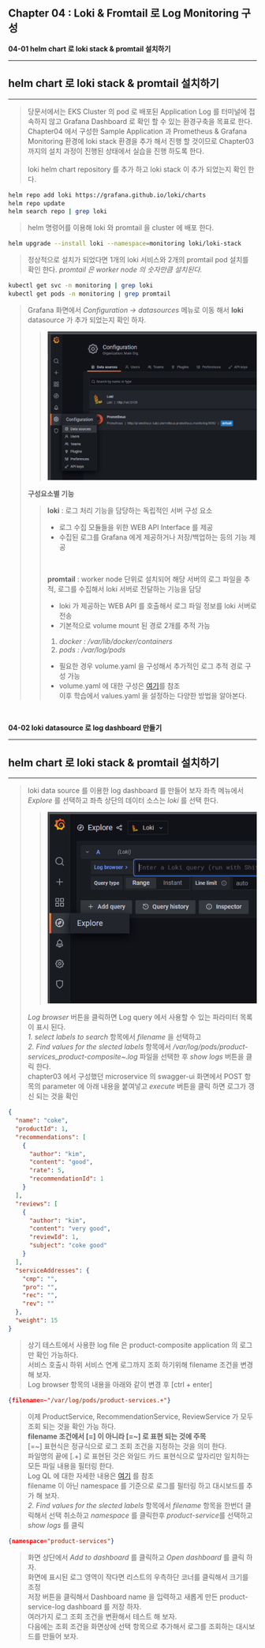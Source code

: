 ## Chapter 04 : Loki & Fromtail 로 Log Monitoring 구성

**04-01 helm chart 로 loki stack & promtail 설치하기**

---
## helm chart 로 loki stack & promtail 설치하기
---
> 당문서에서는 EKS Cluster 의 pod 로 배포된 Application Log 를 터미널에 접속하지 않고 Grafana Dashboard 로 확인 할 수 있는 환경구축을 목표로 한다.<br/>
> Chapter04 에서 구성한 Sample Application 과 Prometheus & Grafana Monitoring 환경에 loki stack 환경을 추가 해서 진행 할 것이므로 Chapter03 까지의 설치 과정이 진행된 상태에서 실습을 진행 하도록 한다.<br/>
> <br/>
> loki helm chart repository 를 추가 하고 loki stack 이 추가 되었는지 확인 한다.
```bash
helm repo add loki https://grafana.github.io/loki/charts
helm repo update
helm search repo | grep loki
```
> helm 명령어를 이용해 loki 와 promtail 을 cluster 에 배포 한다.
```bash
helm upgrade --install loki --namespace=monitoring loki/loki-stack
```   
> 정상적으로 설치가 되었다면 1개의 loki 서비스와 2개의 promtail pod 설치를 확인 한다.
> *promtail 은 worker node 의 숫자만큼 설치된다.*
```bash
kubectl get svc -n monitoring | grep loki
kubectl get pods -n monitoring | grep promtail
```
> Grafana 화면에서 *Configuration -> datasources* 메뉴로 이동 해서 **loki**  datasource 가 추가 되었는지 확인 하자.<br/>
> > ![datasource-loki](./img/datasource-loki.png)<br/>
>
> **구성요소별 기능**<br/>
> > **loki** : 로그 처리 기능을 담당하는 독립적인 서버 구성 요소
> > - 로그 수집 모듈들을 위한 WEB API Interface 를 제공
> > - 수집된 로그를 Grafana 에게 제공하거나 저장/백업하는 등의 기능 제공
> > <br/>
> >
> > **promtail** : worker node 단위로 설치되어 해당 서버의 로그 파일을 추적, 로그를 수집해서 loki 서버로 전달하는 기능을 담당
> > - loki 가 제공하는 WEB API 를 호출해서 로그 파일 정보를 loki 서버로 전송
> > - 기본적으로 volume mount 된 경로 2개를 추적 가능
> > 1. *docker : /var/lib/docker/containers*
> > 1. *pods : /var/log/pods*
> > - 필요한 경우 volume.yaml 을 구성해서 추가적인 로그 추적 경로 구성 가능
> > - volume.yaml 에 대한 구성은 [여기](https://raw.githubusercontent.com/grafana/loki/master/production/helm/promtail/values.yaml)를 참조 <br/>
> > 이후 학습에서 values.yaml 을 설정하는 다양한 방법을 알아본다.
<br/>

**04-02 loki datasource 로 log dashboard 만들기**

---
## helm chart 로 loki stack & promtail 설치하기
---
> loki data source 를 이용한 log dashboard 를 만들어 보자
> 좌측 메뉴에서 *Explore* 를 선택하고 좌측 상단의 데이터 소스는 *loki* 를 선택 한다.
> > ![explore-loki](./img/explore-loki.png)
> 
> *Log browser* 버튼을 클릭하면 Log query 에서 사용할 수 있는 파라미터 목록이 표시 된다.<br/>
> *1. select labels to search* 항목에서 *filename* 을 선택하고<br/>
> *2. Find values for the slected labels* 항목에서 */var/log/pods/product-services_product-composite~.log* 파일을 선택한 후 *show logs* 버튼을 클릭 한다.<br/>
> chapter03 에서 구성했던 microservice 의 swagger-ui 화면에서 POST 항목의 parameter 에 아래 내용을 붙여넣고 *execute* 버튼을 클릭 하면 로그가 갱신 되는 것을 확인<br/>
```json
{
  "name": "coke",
  "productId": 1,
  "recommendations": [
    {
      "author": "kim",
      "content": "good",
      "rate": 5,
      "recommendationId": 1
    }
  ],
  "reviews": [
    {
      "author": "kim",
      "content": "very good",
      "reviewId": 1,
      "subject": "coke good"
    }
  ],
  "serviceAddresses": {
    "cmp": "",
    "pro": "",
    "rec": "",
    "rev": ""
  },
  "weight": 15
}
```
> 상기 테스트에서 사용한 log file 은 product-composite application 의 로그만 확인 가능하다.<br/>
> 서비스 호출시 하위 서비스 연계 로그까지 조회 하기위해 filename 조건을 변경 해 보자.<br/>
> Log browser 항목의 내용을 아래와 같이 변경 후 [ctrl + enter]<br/>
```json
{filename=~"/var/log/pods/product-services.+"}
```
> 이제 ProductService, RecommendationService, ReviewService 가 모두 조회 되는 것을 확인 가능 하다.<br/>
> **filename 조건에서 [=] 이 아니라 [=~] 로 표현 되는 것에 주목**<br/>
> [=~] 표현식은 정규식으로 로그 조회 조건을 지정하는 것을 의미 한다.<br/>
> 파일명의 끝에 [.+] 로 표현된 것은 와일드 카드 표현식으로 앞자리만 일치하는 모든 파일 내용을 필터링 한다.<br/>
> Log QL 에 대한 자세한 내용은 [여기](https://grafana.com/docs/loki/latest/logql/) 를 참조<br/>
> filename 이 아닌 namespace 를 기준으로 로그를 필터링 하고 대시보드를 추가 해 보자.<br/>
> *2. Find values for the slected labels* 항목에서 *filename* 항목을 한번더 클릭해서 선택 취소하고 *namespace* 를 클릭한후 *product-service*를 선택하고 *show logs* 를 클릭
```json
{namespace="product-services"}
```
> 화면 상단에서 *Add to dashboard* 를 클릭하고 *Open dashboard* 를 클릭 하자.<br/>
> 화면에 표시된 로그 영역이 작다면 리스트의 우측하단 코너를 클릭해서 크기를 조정<br/>
> 저장 버튼을 클릭해서 Dashboard name 을 입력하고 새롭게 만든 product-service-log dashboard 를 저장 하자.<br/>
> 여러가지 로그 조회 조건을 변환해서 테스트 해 보자.<br/>
> 다음에는 조회 조건을 화면상에 선택 항목으로 추가해서 로그를 조회하는 대시보드를 만들어 보자.
